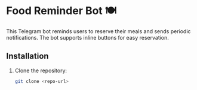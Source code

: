 # Food Reminder Bot 🍽️

This Telegram bot reminds users to reserve their meals and sends periodic notifications. The bot supports inline buttons for easy reservation.

## Installation

1. Clone the repository:
   ```bash
   git clone <repo-url>
